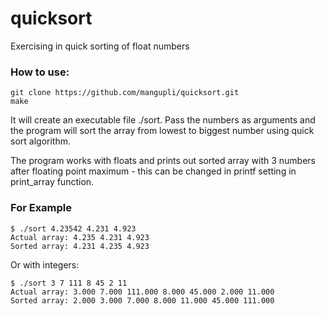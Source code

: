 # quicksort
Exercising in quick sorting of float numbers

### How to use:

```
git clone https://github.com/mangupli/quicksort.git
make
```
It will create an executable file ./sort. Pass the numbers as arguments and the program will sort the array from lowest to biggest number using quick sort algorithm.

The program works with floats and prints out sorted array with 3 numbers after floating point maximum - this can be changed in printf setting in print_array function.

### For Example
```
$ ./sort 4.23542 4.231 4.923
Actual array: 4.235 4.231 4.923 
Sorted array: 4.231 4.235 4.923 
```
Or with integers:
```
$ ./sort 3 7 111 8 45 2 11
Actual array: 3.000 7.000 111.000 8.000 45.000 2.000 11.000
Sorted array: 2.000 3.000 7.000 8.000 11.000 45.000 111.000
```
